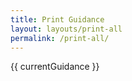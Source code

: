 ```yaml
---
title: Print Guidance
layout: layouts/print-all
permalink: /print-all/
---
```


{{ currentGuidance }}
